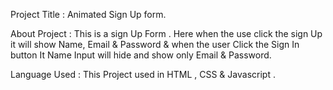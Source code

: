 Project Title : Animated Sign Up form.

About Project : This is a sign Up Form . Here when the use click the sign Up it will show Name, Email &  Password & when 
the user Click the Sign In button It Name Input will hide and show only Email & Password.

Language Used : This Project used in HTML , CSS & Javascript . 

